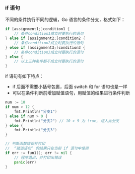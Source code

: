 
### if 语句
不同的条件执行不同的逻辑，Go 语言的条件分支，格式如下：  
```go
if [assignment1;]condition1 {
    // 条件condition1成立时要执行的语句
} else if [assignment2;]condition2 {
    // 条件condition2成立时要执行的语句
} else if [assignment3;]condition3 {
    // 条件condition3成立时要执行的语句
} else {
    // 以上三种条件都不成立时要执行的语句
}
```

if 语句有如下特点：
- if 后面不需要小括号包裹，后面 switch 和 for 语句也是一样
- 可以在条件判断前增加赋值语句，用赋值的结果进行条件判断

```go
num := 10
if num > 12 {
    fmt.Println("分支1")
} else if num > 9 {
    fmt.Println("分支2") // 10 > 9 为 true, 进入此分支
} else {
    fmt.Println("分支3")
}

// 判断函数错误并打印
//  “赋值语句” 的结果只在当前 if 语句中使用
if err := fun1(); err != nil {
    // 程序退出，并打印出错误
    panic(err)
}
```